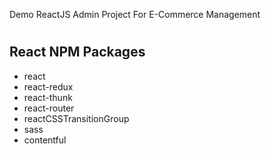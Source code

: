 Demo ReactJS Admin Project For E-Commerce Management

#

## React NPM Packages

- react
- react-redux
- react-thunk
- react-router
- reactCSSTransitionGroup
- sass
- contentful
